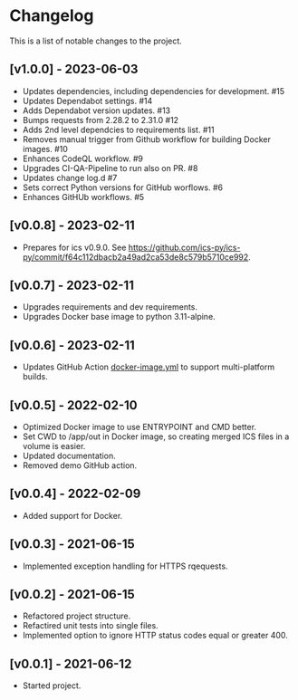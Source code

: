 # Changelog

This is a list of notable changes to the project.

## [v1.0.0] - 2023-06-03

- Updates dependencies, including dependencies for development. #15
- Updates Dependabot settings. #14
- Adds Dependabot version updates. #13
- Bumps requests from 2.28.2 to 2.31.0 #12
- Adds 2nd level dependcies to requirements list. #11
- Removes manual trigger from Github workflow for building Docker images. #10
- Enhances CodeQL workflow. #9
- Upgrades CI-QA-Pipeline to run also on PR. #8
- Updates change log.d #7
- Sets correct Python versions for GitHub worflows. #6
- Enhances GitHUb workflows. #5

## [v0.0.8] - 2023-02-11

- Prepares for ics v0.9.0.
  See https://github.com/ics-py/ics-py/commit/f64c112dbacb2a49ad2ca53de8c579b5710ce992.

## [v0.0.7] - 2023-02-11

- Upgrades requirements and dev requirements.
- Upgrades Docker base image to python 3.11-alpine.

## [v0.0.6] - 2023-02-11

- Updates GitHub Action [docker-image.yml](.github/workflows/docker-image.yml) to support multi-platform builds.

## [v0.0.5] - 2022-02-10

- Optimized Docker image to use ENTRYPOINT and CMD better.
- Set CWD to /app/out in Docker image, so creating merged ICS files in a volume is easier.
- Updated documentation.
- Removed demo GitHub action.

## [v0.0.4] - 2022-02-09

- Added support for Docker.

## [v0.0.3] - 2021-06-15

- Implemented exception handling for HTTPS rqequests.

## [v0.0.2] - 2021-06-15

- Refactored project structure.
- Refactired unit tests into single files.
- Implemented option to ignore HTTP status codes equal or greater 400.

## [v0.0.1] - 2021-06-12

- Started project.
